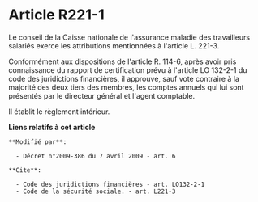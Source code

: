 # Article R221-1

Le conseil de la Caisse nationale de l'assurance maladie des travailleurs salariés exerce les attributions mentionnées à
l'article L. 221-3. 

Conformément aux dispositions de l'article R. 114-6, après avoir pris connaissance du rapport de certification prévu à
l'article LO 132-2-1 du code des juridictions financières, il approuve, sauf vote contraire à la majorité des deux tiers des
membres, les comptes annuels qui lui sont présentés par le directeur général et l'agent comptable. 

Il établit le règlement intérieur.

**Liens relatifs à cet article**

	**Modifié par**:

	  - Décret n°2009-386 du 7 avril 2009 - art. 6

	**Cite**:

	  - Code des juridictions financières - art. LO132-2-1
	  - Code de la sécurité sociale. - art. L221-3
